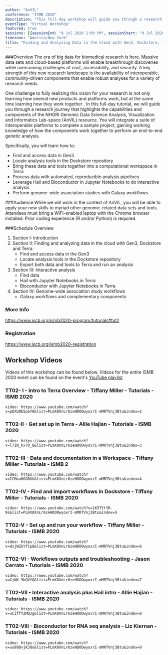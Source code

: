 ```yaml
---
author: "AnVIL"
conference: "ISMB 2020"
description: "This full-day workshop will guide you through a research journey that highlights the capabilities and components of the NHGRI Genomic Data Science Analysis, Visualization and Informatics Lab-space (AnVIL) resource."
eventType: "Virtual Workshop"
featured: true
sessions: [{sessionEnd: "9 Jul 2020 1:00 PM", sessionStart: "9 Jul 2020 9:00 AM"}]
timezone: "America/New_York"
title: "Finding and Analyzing Data in the Cloud with Gen3, Dockstore, Terra, and Galaxy"
---
```


<event-hero></event-hero>

###Overview
The era of big data for biomedical research is here. Massive data sets and cloud-based platforms will enable breakthrough discoveries while overcoming challenges of cost, accessibility, and security. A key strength of this new research landscape is the availability of interoperable, community-driven components that enable robust analyses for a variety of research needs.

One challenge to fully realizing this vision for your research is not only learning how several new products and platforms work, but at the same time learning how they work together . In this full-day tutorial, we will guide you through a research journey that highlights the capabilities and components of the NHGRI Genomic Data Science Analysis, Visualization and Informatics Lab-space (AnVIL) resource. You will integrate a suite of interoperable platforms to complete a sample project, gaining working knowledge of how the components work together to perform an end-to-end genetic analysis.

Specifically, you will learn how to:
- Find and access data in Gen3
- Locate analysis tools in the Dockstore repository
- Bring these data and tools together into a computational workspace in Terra
- Process data with automated, reproducible analysis pipelines
- Leverage Hail and Bioconductor in Jupyter Notebooks to do interactive analysis
- Perform genome-wide association studies with Galaxy workflows

###Audience
While we will work in the context of AnVIL, you will be able to apply your new skills to myriad other genomic-related data sets and tools. Attendees must bring a WiFi-enabled laptop with the Chrome browser installed. Prior coding experience (R and/or Python) is required.

###Schedule Overview
1. Section I: Introduction
1. Section II: Finding and analyzing data in the cloud with Gen3, Dockstore and Terra
    - Find and access data in the Gen3
    - Locate analysis tools in the Dockstore repository
    - Export both data and tools to Terra and run an analysis
1. Section III: Interactive analysis
    - Find data
    - Hail with Jupyter Notebooks in Terra
    - Bioconductor with Jupyter Notebooks in Terra
1. Section IV: Genome-wide association study workflows
    - Galaxy workflows and complementary components
    
### More Info
https://www.iscb.org/ismb2020-program/tutorials#tut2

### Registration
https://www.iscb.org/ismb2020-registration

## Workshop Videos

Videos of this workshop can be found below. Videos for the entire ISMB 2020 event can be found on the event's [YouTube playlist](https://www.youtube.com/playlist?list=PLmX8XnLr6zeHDOOwyoxrI-mMRTVnj3Btu)

### TT02- I - Intro to Terra Overview - Tiffany Miller - Tutorials - ISMB 2020

`video: https://www.youtube.com/watch?v=pDXU0E5peY0&list=PLmX8XnLr6zeHDOOwyoxrI-mMRTVnj3Btu&index=2`

### TT02-II - Get set up in Terra - Allie Hajian - Tutorials - ISMB 2020
`video: https://www.youtube.com/watch?v=l7iN_kx7O_Q&list=PLmX8XnLr6zeHDOOwyoxrI-mMRTVnj3Btu&index=3`

### TT02-III - Data and documentation in a Workspace - Tiffany Miller - Tutorials - ISMB 2
`video: https://www.youtube.com/watch?v=ICMoaHGG0Xk&list=PLmX8XnLr6zeHDOOwyoxrI-mMRTVnj3Btu&index=4`

### TT02-IV - Find and import workflows in Dockstore - Tiffany Miller - Tutorials - ISMB 2020
`video: https://www.youtube.com/watch?v=1K5TYtYR-9s&list=PLmX8XnLr6zeHDOOwyoxrI-mMRTVnj3Btu&index=5`

### TT02-V - Set up and run your workflow - Tiffany Miller - Tutorials - ISMB 2020
`video: https://www.youtube.com/watch?v=dsjWZGYfCp8&list=PLmX8XnLr6zeHDOOwyoxrI-mMRTVnj3Btu&index=6`

### TT02-VI - Workflows outputs and troubleshooting - Jason Cerrato - Tutorials - ISMB 2020
`video: https://www.youtube.com/watch?v=GjNK_9bQVYQ&list=PLmX8XnLr6zeHDOOwyoxrI-mMRTVnj3Btu&index=7`

### TT02-VII - Interactive analysis plus Hail intro - Allie Hajian - Tutorials - ISMB 2020
`video: https://www.youtube.com/watch?v=uCiffYZMQJg&list=PLmX8XnLr6zeHDOOwyoxrI-mMRTVnj3Btu&index=8`

### TT02-VIII - Bioconductor for RNA seq analysis - Liz Kiernan - Tutorials - ISMB 2020
`video: https://www.youtube.com/watch?v=uu89DvjKJ8o&list=PLmX8XnLr6zeHDOOwyoxrI-mMRTVnj3Btu&index=9`